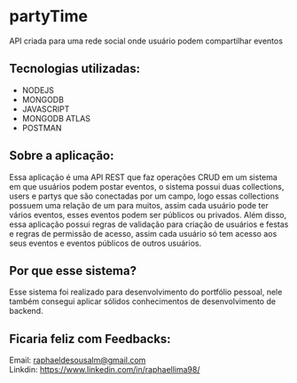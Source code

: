 # partyTime
API criada para uma rede social onde usuário podem compartilhar eventos

## Tecnologias utilizadas:

<ul>
  <li>NODEJS</li>
  <li>MONGODB</li>
  <li>JAVASCRIPT</li>
  <li>MONGODB ATLAS</li>
  <li>POSTMAN</li>
</ul>

## Sobre a aplicação:

Essa aplicação é uma API REST que faz operações CRUD em um sistema em que usuários podem postar eventos, o sistema possui duas collections, users e partys que são conectadas
por um campo, logo essas collections possuem uma relação de um para muitos, assim cada usuário pode ter vários eventos, esses eventos podem ser públicos ou privados. 
Além disso, essa aplicação possui regras de validação para criação de usuários e festas e regras de permissão de acesso, assim cada usuário só tem acesso aos seus eventos
e eventos públicos de outros usuários.

## Por que esse sistema?

Esse sistema foi realizado para desenvolvimento do portfólio pessoal, nele também consegui aplicar sólidos conhecimentos de desenvolvimento de backend.

## Ficaria feliz com Feedbacks:

Email: raphaeldesousalm@gmail.com <br>
Linkdin: https://www.linkedin.com/in/raphaellima98/

